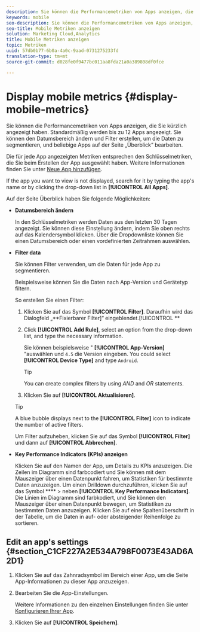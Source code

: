 ```yaml
---
description: Sie können die Performancemetriken von Apps anzeigen, die Sie kürzlich angezeigt haben. Standardmäßig werden bis zu 12 Apps angezeigt. Sie können den Datumsbereich ändern und Filter erstellen, um die Daten zu segmentieren, und beliebige Apps auf der Seite „Überblick“ bearbeiten.
keywords: mobile
seo-description: Sie können die Performancemetriken von Apps anzeigen, die Sie kürzlich angezeigt haben. Standardmäßig werden bis zu 12 Apps angezeigt. Sie können den Datumsbereich ändern und Filter erstellen, um die Daten zu segmentieren, und beliebige Apps auf der Seite „Überblick“ bearbeiten.
seo-title: Mobile Metriken anzeigen
solution: Marketing Cloud,Analytics
title: Mobile Metriken anzeigen
topic: Metriken
uuid: 57db0b77-6b0a-4a0c-9aad-0731275233fd
translation-type: tm+mt
source-git-commit: d028fe0f9477bc011aa8fda21a0a389808df0fce

---
```



# Display mobile metrics {#display-mobile-metrics}

Sie können die Performancemetriken von Apps anzeigen, die Sie kürzlich angezeigt haben. Standardmäßig werden bis zu 12 Apps angezeigt. Sie können den Datumsbereich ändern und Filter erstellen, um die Daten zu segmentieren, und beliebige Apps auf der Seite „Überblick“ bearbeiten.

Die für jede App angezeigten Metriken entsprechen den Schlüsselmetriken, die Sie beim Erstellen der App ausgewählt haben. Weitere Informationen finden Sie unter [Neue App hinzufügen](/help/using/manage-apps/t-new-app.md).

If the app you want to view is not displayed, search for it by typing the app's name or by clicking the drop-down list in **[!UICONTROL All Apps]**.

Auf der Seite Überblick haben Sie folgende Möglichkeiten:

* **Datumsbereich ändern**

   In den Schlüsselmetriken werden Daten aus den letzten 30 Tagen angezeigt. Sie können diese Einstellung ändern, indem Sie oben rechts auf das Kalendersymbol klicken. Über die Dropdownliste können Sie einen Datumsbereich oder einen vordefinierten Zeitrahmen auswählen.

* **Filter data**

   Sie können Filter verwenden, um die Daten für jede App zu segmentieren.

   Beispielsweise können Sie die Daten nach App-Version und Gerätetyp filtern.

   So erstellen Sie einen Filter:

   1. Klicken Sie auf das Symbol **[!UICONTROL Filter]**. Daraufhin wird das Dialogfeld „**Fixierbarer Filter]“ eingeblendet.[!UICONTROL **
   1. Click **[!UICONTROL Add Rule]**, select an option from the drop-down list, and type the necessary information.

      Sie können beispielsweise " **[!UICONTROL App-Version]** "auswählen und `4.5` die Version eingeben. You could select **[!UICONTROL Device Type]** and type `Android`.

      >[!TIP]
      >
      >You can create complex filters by using *AND* and *OR* statements.

   1. Klicken Sie auf **[!UICONTROL Aktualisieren]**.
   >[!TIP]
   >
   >A blue bubble displays next to the **[!UICONTROL Filter]** icon to indicate the number of active filters.

   Um Filter aufzuheben, klicken Sie auf das Symbol **[!UICONTROL Filter]** und dann auf **[!UICONTROL Abbrechen]**.

* **Key Performance Indicators (KPIs) anzeigen**

   Klicken Sie auf den Namen der App, um Details zu KPIs anzuzeigen. Die Zeilen im Diagramm sind farbcodiert und Sie können mit dem Mauszeiger über einen Datenpunkt fahren, um Statistiken für bestimmte Daten anzuzeigen. Um einen Drilldown durchzuführen, klicken Sie auf das Symbol **** &gt; neben **[!UICONTROL Key Performance Indicators]**. Die Linien im Diagramm sind farbkodiert, und Sie können den Mauszeiger über einen Datenpunkt bewegen, um Statistiken zu bestimmten Daten anzuzeigen. Klicken Sie auf eine Spaltenüberschrift in der Tabelle, um die Daten in auf- oder absteigender Reihenfolge zu sortieren.

## Edit an app's settings {#section_C1CF227A2E534A798F0073E43AD6A2D1}

1. Klicken Sie auf das Zahnradsymbol im Bereich einer App, um die Seite App-Informationen zu dieser App anzuzeigen.
1. Bearbeiten Sie die App-Einstellungen.

   Weitere Informationen zu den einzelnen Einstellungen finden Sie unter [Konfigurieren Ihrer App](/help/using/c-manage-app-settings/c-mob-confg-app/c-mob-confg-app.md).

1. Klicken Sie auf **[!UICONTROL Speichern]**.

